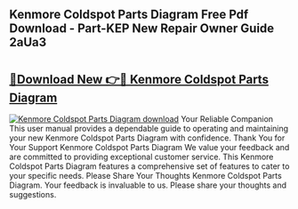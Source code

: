## Kenmore Coldspot Parts Diagram Free Pdf Download - Part-KEP New Repair Owner Guide 2aUa3

# <h2><a href="http://dfkjbn4.blite.top/?on=Kenmore+Coldspot+Parts+Diagram">🔗Download New 👉🔴 Kenmore Coldspot Parts Diagram</a></h2>

[![Kenmore Coldspot Parts Diagram download](https://i.imgur.com/lujVjoI.png)](http://dfkjbn4.blite.top/?on=Kenmore+Coldspot+Parts+Diagram)
Your Reliable Companion This user manual provides a dependable guide to operating and maintaining your new Kenmore Coldspot Parts Diagram with confidence. Thank You for Your Support Kenmore Coldspot Parts Diagram We value your feedback and are committed to providing exceptional customer service. This Kenmore Coldspot Parts Diagram features a comprehensive set of features to cater to your specific needs. Please Share Your Thoughts Kenmore Coldspot Parts Diagram. Your feedback is invaluable to us. Please share your thoughts and suggestions.
